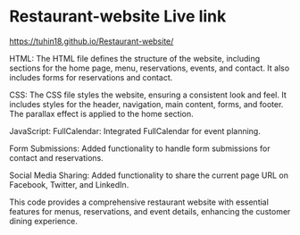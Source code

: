 # Restaurant-website Live link

https://tuhin18.github.io/Restaurant-website/

HTML: The HTML file defines the structure of the website, including sections for the home page, menu, reservations, events, and contact. It also includes forms for reservations and contact.

CSS: The CSS file styles the website, ensuring a consistent look and feel. It includes styles for the header, navigation, main content, forms, and footer. The parallax effect is applied to the home section.

JavaScript:
FullCalendar: Integrated FullCalendar for event planning.

Form Submissions: Added functionality to handle form submissions for contact and reservations.

Social Media Sharing: Added functionality to share the current page URL on Facebook, Twitter, and LinkedIn.

This code provides a comprehensive restaurant website with essential features for menus, reservations, and event details, enhancing the customer dining experience.
